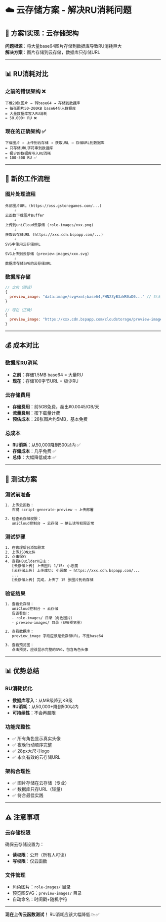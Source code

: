 # ☁️ 云存储方案 - 解决RU消耗问题

## 🎯 方案1实现：云存储架构

**问题根源**：将大量base64图片存储到数据库导致RU消耗巨大  
**解决方案**：图片存储到云存储，数据库只存储URL

---

## 📊 RU消耗对比

### 之前的错误架构 ❌
```
下载28张图片 → 转base64 → 存储到数据库
= 每张图片50-200KB base64存入数据库
= 大量数据库写入RU消耗
= 50,000+ RU ❌
```

### 现在的正确架构 ✅
```
下载图片 → 上传到云存储 → 获取URL → 存储URL到数据库
= 只存储URL字符串到数据库
= 极少的数据库写入RU消耗
= 100-500 RU ✅
```

---

## 🔄 新的工作流程

### 图片处理流程
```
外部图片URL (https://oss.gstonegames.com/...)
    ↓
云函数下载图片Buffer
    ↓
上传到uniCloud云存储 (role-images/xxx.png)
    ↓
获取云存储URL (https://xxx.cdn.bspapp.com/...)
    ↓
SVG中使用云存储URL
    ↓
SVG上传到云存储 (preview-images/xxx.svg)
    ↓
数据库存储SVG的云存储URL
```

### 数据库存储
```javascript
// 之前（错误）
{
  preview_image: "data:image/svg+xml;base64,PHN2ZyB3aWR0aD0..." // 巨大的base64
}

// 现在（正确）
{
  preview_image: "https://xxx.cdn.bspapp.com/cloudstorage/preview-images/xxx.svg" // 只是URL
}
```

---

## 💰 成本对比

### 数据库RU消耗
- **之前**：存储1.5MB base64 = 大量RU
- **现在**：存储100字节URL = 极少RU

### 云存储费用
- **存储费用**：前5GB免费，超出¥0.0045/GB/天
- **流量费用**：按下载量计费
- **预估成本**：28张图片约5MB，基本免费

### 总成本
- **RU消耗**：从50,000降到500以内 ✅
- **存储成本**：几乎免费 ✅
- **总体**：大幅降低成本 ✅

---

## 🧪 测试方案

### 测试前准备
```bash
1. 上传云函数：
   右键 script-generate-preview → 上传部署

2. 检查云存储权限：
   uniCloud控制台 → 云存储 → 确认读写权限正常
```

### 测试步骤
```bash
1. 在管理后台添加剧本
2. 上传JSON文件
3. 点击保存
4. 查看HBuilderX日志：
   [云存储上传] 上传图片 1/15: 小恶魔
   [云存储上传] 上传成功: 小恶魔 → https://xxx.cdn.bspapp.com/...
   ...
   [云存储上传] 完成，上传了 15 张图片到云存储
```

### 验证结果
```bash
1. 查看云存储：
   uniCloud控制台 → 云存储
   应该看到：
   - role-images/ 目录（角色图片）
   - preview-images/ 目录（SVG预览图）

2. 查看数据库：
   preview_image 字段应该是云存储URL，不是base64

3. 查看预览图：
   点击预览，应该显示完整的SVG，包含角色头像
```

---

## 📊 优势总结

### RU消耗优化
- **数据库写入**：从MB级降到KB级
- **RU消耗**：从50,000+降到500以内
- **可持续性**：不会再超限

### 功能完整性
- ✅ 所有角色显示真实头像
- ✅ 夜晚行动顺序完整
- ✅ 28px大尺寸logo
- ✅ 永久有效的云存储URL

### 架构合理性
- ✅ 图片存储在云存储（专业）
- ✅ 数据库只存URL（轻量）
- ✅ 符合最佳实践

---

## ⚠️ 注意事项

### 云存储权限
确保云存储设置为：
- **读权限**：公开（所有人可读）
- **写权限**：仅云函数

### 文件管理
- 角色图片：`role-images/` 目录
- 预览图SVG：`preview-images/` 目录
- 自动命名：时间戳+随机字符

---

**现在上传云函数测试！** RU消耗应该大幅降低 📉✅
